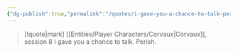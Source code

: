 ```yaml
---
{"dg-publish":true,"permalink":"/quotes/i-gave-you-a-chance-to-talk-perish/"}
---
```




> [!quote|mark] [[Entities/Player Characters/Corvaux\|Corvaux]], session 8
> I gave you a chance to talk. Perish.


